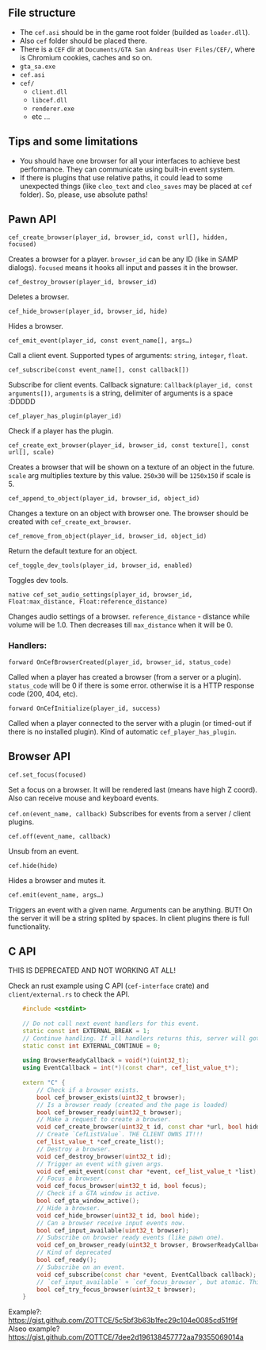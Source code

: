 
## File structure
- The `cef.asi` should be in the game root folder (builded as `loader.dll`).
- Also `cef` folder should be placed there.
- There is a `CEF` dir at `Documents/GTA San Andreas User Files/CEF/`, where is Chromium cookies, caches and so on.
- `gta_sa.exe`
- `cef.asi`
- `cef/`
    - `client.dll`
    - `libcef.dll`
    - `renderer.exe`
    - etc …


## Tips and some limitations
- You should have one browser for all your interfaces to achieve best performance. They can communicate using built-in event system.
- If there is plugins that use relative paths, it could lead to some unexpected things (like `cleo_text` and `cleo_saves` may be placed at `cef` folder). So, please, use absolute paths!

## Pawn API

`cef_create_browser(player_id, browser_id, const url[], hidden, focused)`

Creates a browser for a player. `browser_id` can be any ID (like in SAMP dialogs). `focused` means it hooks all input and passes it in the browser.

`cef_destroy_browser(player_id, browser_id)`

Deletes a browser.

`cef_hide_browser(player_id, browser_id, hide)`

Hides a browser.

`cef_emit_event(player_id, const event_name[], args…)`

Call a client event. Supported types of arguments: `string`, `integer`, `float`.

`cef_subscribe(const event_name[], const callback[])`

Subscribe for client events. Callback signature: `Callback(player_id, const arguments[])`, `arguments` is a string, delimiter of arguments is a space :DDDDD

`cef_player_has_plugin(player_id)`

Check if a player has the plugin.

`cef_create_ext_browser(player_id, browser_id, const texture[], const url[], scale)`

Creates a browser that will be shown on a texture of an object in the future. `scale` arg multiplies texture by this value. `250x30` will be `1250x150` if scale is 5.

`cef_append_to_object(player_id, browser_id, object_id)`

Changes a texture on an object with browser one. The browser should be created with `cef_create_ext_browser`.

`cef_remove_from_object(player_id, browser_id, object_id)`

Return the default texture for an object.

`cef_toggle_dev_tools(player_id, browser_id, enabled)`

Toggles dev tools.

`native cef_set_audio_settings(player_id, browser_id, Float:max_distance, Float:reference_distance)`

Changes audio settings of a browser. `reference_distance` - distance while volume will be 1.0. Then decreases till `max_distance` when it will be 0.

### Handlers:

`forward OnCefBrowserCreated(player_id, browser_id, status_code)`

Called when a player has created a browser (from a server or a plugin). `status_code` will be 0 if there is some error. otherwise it is a HTTP response code (200, 404, etc).

`forward OnCefInitialize(player_id, success)`

Called when a player connected to the server with a plugin (or timed-out if there is no installed plugin). Kind of automatic `cef_player_has_plugin`.

## Browser API

`cef.set_focus(focused)`

Set a focus on a browser. It will be rendered last (means have high Z coord). Also can receive mouse and keyboard events.

`cef.on(event_name, callback)`
Subscribes for events from a server / client plugins.

`cef.off(event_name, callback)`

Unsub from an event.

`cef.hide(hide)`

Hides a browser and mutes it.

`cef.emit(event_name, args…)`

Triggers an event with a given name. Arguments can be anything. BUT! On the server it will be a string splited by spaces. In client plugins there is full functionality.

## C API

THIS IS DEPRECATED AND NOT WORKING AT ALL!

Check an rust example using C API (`cef-interface` crate) and `client/external.rs` to check the API.

```C++
    #include <cstdint>
    
    // Do not call next event handlers for this event.
    static const int EXTERNAL_BREAK = 1;
    // Continue handling. If all handlers returns this, server will got the event.
    static const int EXTERNAL_CONTINUE = 0;
    
    using BrowserReadyCallback = void(*)(uint32_t);
    using EventCallback = int(*)(const char*, cef_list_value_t*);
    
    extern "C" {
        // Check if a browser exists.
        bool cef_browser_exists(uint32_t browser);
        // Is a browser ready (created and the page is loaded)
        bool cef_browser_ready(uint32_t browser);
        // Make a request to create a browser.
        void cef_create_browser(uint32_t id, const char *url, bool hidden, bool focused);
        // Create `CefListValue`. THE CLIENT OWNS IT!!!
        cef_list_value_t *cef_create_list();
        // Destroy a browser.
        void cef_destroy_browser(uint32_t id);
        // Trigger an event with given args.
        void cef_emit_event(const char *event, cef_list_value_t *list);
        // Focus a browser.
        void cef_focus_browser(uint32_t id, bool focus);
        // Check if a GTA window is active.
        bool cef_gta_window_active();
        // Hide a browser.
        void cef_hide_browser(uint32_t id, bool hide);
        // Can a browser receive input events now.
        bool cef_input_available(uint32_t browser);
        // Subscribe on browser ready events (like pawn one).
        void cef_on_browser_ready(uint32_t browser, BrowserReadyCallback callback);
        // Kind of deprecated
        bool cef_ready();
        // Subscribe on an event.
        void cef_subscribe(const char *event, EventCallback callback);
        // `cef_input_available` + `cef_focus_browser`, but atomic. This function should be used in this cases.
        bool cef_try_focus_browser(uint32_t browser);
    }
```

Example?: https://gist.github.com/ZOTTCE/5c5bf3b63b1fec29c104e0085cd51f9f
Alseo example? https://gist.github.com/ZOTTCE/7dee2d196138457772aa79355069014a

